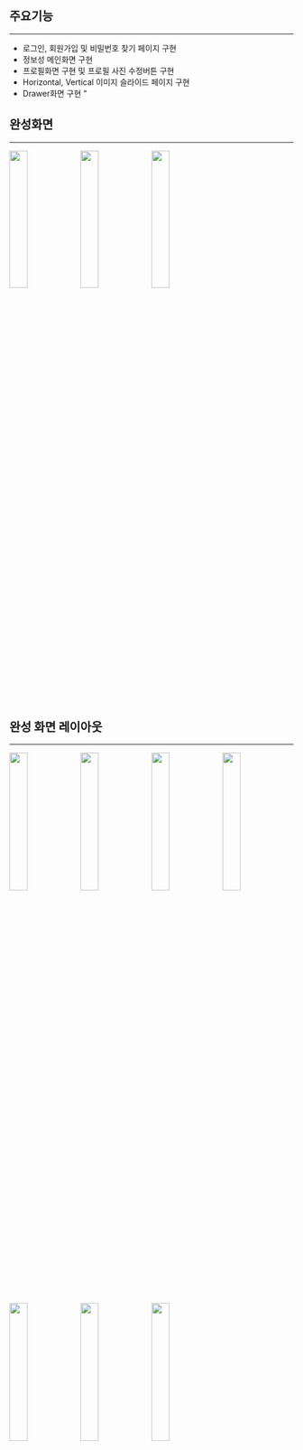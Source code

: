## 주요기능
-----------
- 로그인, 회원가입 및 비밀번호 찾기 페이지 구현
- 정보성 메인화면 구현
- 프로필화면 구현 및 프로필 사진 수정버튼 구현
- Horizontal, Vertical 이미지 슬라이드 페이지 구현
- Drawer화면 구현
"
## 완성화면
-------------
<img src="https://user-images.githubusercontent.com/60862525/92760314-7e3c1980-f3cb-11ea-9531-639d82e6bf3f.gif" width="25%"><img src="https://user-images.githubusercontent.com/60862525/92760457-a0ce3280-f3cb-11ea-861a-012e0175f5c8.gif" width="25%"><img src="https://user-images.githubusercontent.com/60862525/92760449-9e6bd880-f3cb-11ea-9572-fe2fadb80fba.gif" width="25%">

## 완성 화면 레이아웃
--------------
<img src="https://user-images.githubusercontent.com/60862525/92760674-d7a44880-f3cb-11ea-8605-71536e9a01ec.png" width="25%"><img src="https://user-images.githubusercontent.com/60862525/92760680-d96e0c00-f3cb-11ea-85d9-2aeb615b538c.png" width="25%"><img src="https://user-images.githubusercontent.com/60862525/92760690-db37cf80-f3cb-11ea-84e7-fb346dcb8a25.png" width="25%"><img src="https://user-images.githubusercontent.com/60862525/92761112-4aadbf00-f3cc-11ea-959c-5c0b7d4e9fbd.png" width="25%"><img src="https://user-images.githubusercontent.com/60862525/92760818-015d6f80-f3cc-11ea-914f-f7eb2235bc06.png" width="25%"><img src="https://user-images.githubusercontent.com/60862525/92760821-03273300-f3cc-11ea-8e62-12fffff67a79.png" width="25%"><img src="https://user-images.githubusercontent.com/60862525/92760827-04586000-f3cc-11ea-81fa-d2cf996d02df.png" width="25%">


